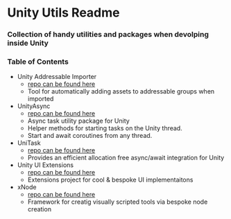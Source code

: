 # Unity Utils Readme
### Collection of handy utilities and packages when devolping inside Unity

### Table of Contents

* Unity Addressable Importer 
	- [repo can be found here](https://github.com/favoyang/unity-addressable-importer)
	- Tool for automatically adding assets to addressable groups when imported
* UnityAsync
	- [repo can be found here](https://github.com/coryleach/UnityAsync)
	- Async task utility package for Unity
	- Helper methods for starting tasks on the Unity thread.
 	- Start and await coroutines from any thread.
* UniTask
	- [repo can be found here](https://github.com/Cysharp/UniTask)
	- Provides an efficient allocation free async/await integration for Unity
* Unity UI Extensions
	- [repo can be found here](https://bitbucket.org/UnityUIExtensions/unity-ui-extensions/wiki/Home)
	- Extensions project for cool & bespoke UI implementaitons 
* xNode
	- [repo can be found here](https://github.com/Siccity/xNode)
	- Framework for creatig visually scripted tools via bespoke node creation
